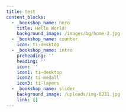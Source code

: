 ```yaml
---
title: test
content_blocks:
  - _bookshop_name: hero
    title: Hello World!
    background_image: /images/bg/home-2.jpg
  - _bookshop_name: counter
    icon: ti-desktop
  - _bookshop_name: intro
    preheading: ''
    heading: ''
    icon: ''
    icon1: ti-desktop
    icon2: ti-medall
    icon3: ti-layers
  - _bookshop_name: slider
    background_image: /uploads/img-0231.jpg
    link: []
---
```

